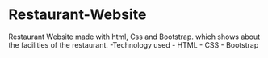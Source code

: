 # Restaurant-Website
Restaurant Website made with html, Css and Bootstrap. which shows about the facilities of the restaurant.
    -Technology used
      - HTML
      - CSS
      - Bootstrap
